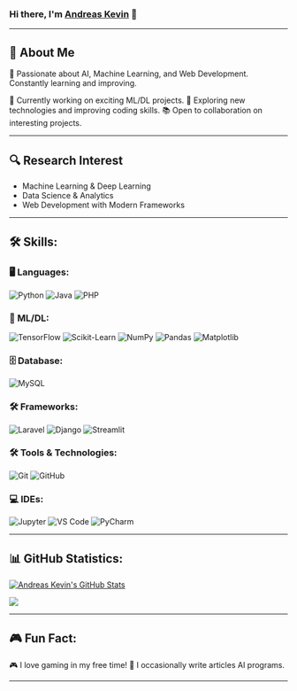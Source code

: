 ### Hi there, I'm [Andreas Kevin](https://kevinandreas913.github.io) 👋

---

## 🚀 About Me
🎯 Passionate about AI, Machine Learning, and Web Development. Constantly learning and improving.

🔭 Currently working on exciting ML/DL projects.
🌱 Exploring new technologies and improving coding skills.
📚 Open to collaboration on interesting projects.

---

## 🔍 Research Interest
- Machine Learning & Deep Learning
- Data Science & Analytics
- Web Development with Modern Frameworks

---

## 🛠️ Skills:

### 🖥️ Languages:
![Python](https://img.shields.io/badge/Python-3776AB?style=for-the-badge&logo=python&logoColor=white)
![Java](https://img.shields.io/badge/Java-ED8B00?style=for-the-badge&logo=java&logoColor=white)
![PHP](https://img.shields.io/badge/PHP-777BB4?style=for-the-badge&logo=php&logoColor=white)

### 🤖 ML/DL:
![TensorFlow](https://img.shields.io/badge/TensorFlow-FF6F00?style=for-the-badge&logo=tensorflow&logoColor=white)
![Scikit-Learn](https://img.shields.io/badge/Scikit--Learn-F7931E?style=for-the-badge&logo=scikit-learn&logoColor=white)
![NumPy](https://img.shields.io/badge/NumPy-013243?style=for-the-badge&logo=numpy&logoColor=white)
![Pandas](https://img.shields.io/badge/Pandas-150458?style=for-the-badge&logo=pandas&logoColor=white)
![Matplotlib](https://img.shields.io/badge/Matplotlib-11557C?style=for-the-badge&logo=matplotlib&logoColor=white)

### 🗄️ Database:
![MySQL](https://img.shields.io/badge/MySQL-4479A1?style=for-the-badge&logo=mysql&logoColor=white)

### 🛠️ Frameworks:
![Laravel](https://img.shields.io/badge/Laravel-FF2D20?style=for-the-badge&logo=laravel&logoColor=white)
![Django](https://img.shields.io/badge/Django-092E20?style=for-the-badge&logo=django&logoColor=white)
![Streamlit](https://img.shields.io/badge/Streamlit-FF4B4B?style=for-the-badge&logo=streamlit&logoColor=white)

### 🛠️ Tools & Technologies:
![Git](https://img.shields.io/badge/Git-F05032?style=for-the-badge&logo=git&logoColor=white)
![GitHub](https://img.shields.io/badge/GitHub-181717?style=for-the-badge&logo=github&logoColor=white)
<!-- ![Linux](https://img.shields.io/badge/Linux-FCC624?style=for-the-badge&logo=linux&logoColor=black) -->

### 💻 IDEs:
![Jupyter](https://img.shields.io/badge/Jupyter-F37626?style=for-the-badge&logo=jupyter&logoColor=white)
![VS Code](https://img.shields.io/badge/VS%20Code-007ACC?style=for-the-badge&logo=visual-studio-code&logoColor=white)
![PyCharm](https://img.shields.io/badge/PyCharm-000000?style=for-the-badge&logo=pycharm&logoColor=white)

---

## 📊 GitHub Statistics:

<a href="https://github.com/kevinandreas913/github-readme-stats"><img align="center" src="https://github-readme-stats.vercel.app/api?username=kevinandreas913&show_icons=true&include_all_commits=true&theme=radical&hide_border=true" alt="Andreas Kevin's GitHub Stats" /></a> 

<a href="https://github.com/kevinandreas913/github-readme-stats"><img align="center" src="https://github-readme-stats.vercel.app/api/top-langs/?username=kevinandreas913&layout=compact&theme=radical&hide_border=true" /></a>

<!-- ### 📈 Contribution Graph:
![GitHub Activity Graph](https://github-readme-activity-graph.vercel.app/graph?username=kevinandreas913&theme=github) -->

---

<!-- ## 🏆 GitHub Achievements:
![GitHub Trophies](https://github-profile-trophy.vercel.app/?username=kevinandreas913&theme=radical&no-frame=true&row=1) -->

## 🎮 Fun Fact:
🎮 I love gaming in my free time!
📝 I occasionally write articles AI programs.

---
